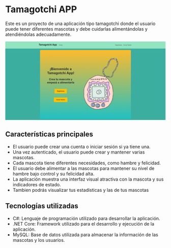 # Tamagotchi APP

Este es un proyecto de una aplicación tipo tamagotchi donde el usuario puede tener diferentes mascotas y debe cuidarlas alimentándolas y atendiéndolas adecuadamente.


![Imagen Home](Images/tamagotchi_home0.png)

## Características principales
 - El usuario puede crear una cuenta o iniciar sesión si ya tiene una.
 - Una vez autenticado, el usuario puede crear y mantener varias mascotas.
 - Cada mascota tiene diferentes necesidades, como hambre y felicidad.
 - El usuario debe alimentar a las mascotas para mantener su nivel de hambre bajo control y su felicidad alta.
 - La aplicación muestra una interfaz visual atractiva con la mascota y sus indicadores de estado.
 - Tambien podrás visualizar tus estadisticas y las de tus mascotas 
   
## Tecnologías utilizadas
 - C#: Lenguaje de programación utilizado para desarrollar la aplicación.
 - .NET Core: Framework utilizado para el desarrollo y ejecución de la aplicación.
 - MySQL: Base de datos utilizada para almacenar la información de las mascotas y los usuarios.

